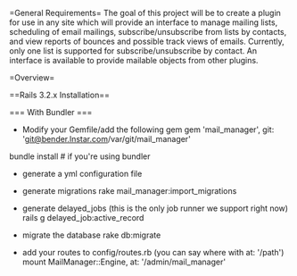 =General Requirements=
The goal of this project will be to create a plugin for use in any site which will provide an interface to manage mailing lists, scheduling of email mailings, subscribe/unsubscribe from lists by contacts, and view reports of bounces and possible track views of emails. Currently, only one list is supported for subscribe/unsubscribe by contact. An interface is available to provide mailable objects from other plugins.

=Overview=

==Rails 3.2.x Installation==

=== With Bundler ===
* Modify your Gemfile/add the following gem
 gem 'mail_manager', git: 'git@bender.lnstar.com/var/git/mail_manager'

 bundle install # if you're using bundler

* generate a yml configuration file
 

* generate migrations
 rake mail_manager:import_migrations

* generate delayed_jobs (this is the only job runner we support right now)
 rails g delayed_job:active_record

* migrate the database
 rake db:migrate

* add your routes to config/routes.rb (you can say where with at: '/path')
  mount MailManager::Engine, at: '/admin/mail_manager'


